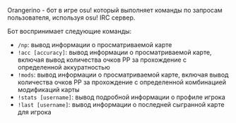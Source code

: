 Orangerino - бот в игре osu! который выполняет команды по запросам пользователя, используя osu! IRC сервер.

Бот воспринимает следующие команды:


* `/np`: вывод информации о просматриваемой карте
* `!acc [accuracy]`: вывод информации о просматриваемой карте, включая вывод количества очков PP за прохождение с определенной аккуратностью
* `!mods`: вывод информации о просматриваемой карте, включая вывод количества очков PP за прохождение с определенной комбинацией модификаций карты
* `!stats [username]`: вывод подробной информации о профиле игрока
* `!last [username]`: вывод информации о последней сыгранной карте для игрока
